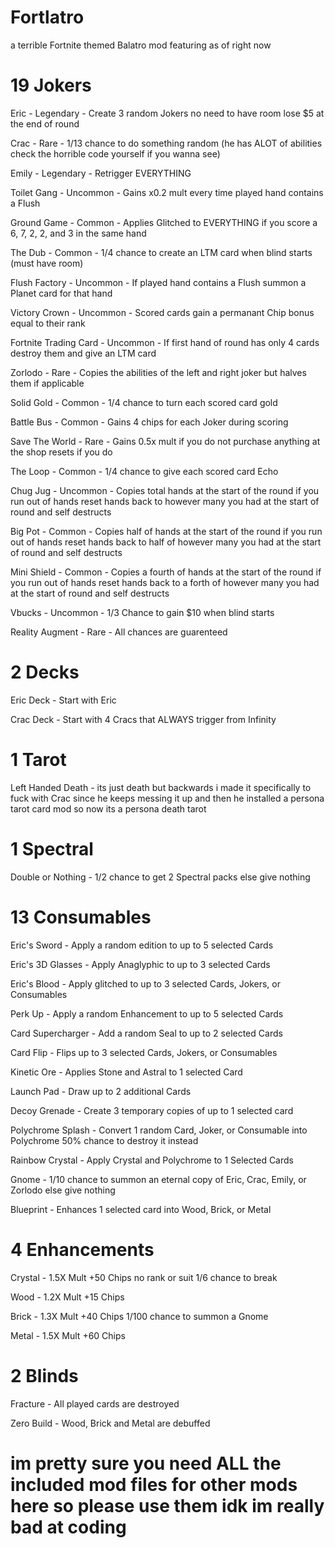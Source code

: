 # Fortlatro
a terrible Fortnite themed Balatro mod
featuring as of right now 
# 19 Jokers
Eric - Legendary - Create 3 random Jokers no need to have room lose $5 at the end of round

Crac - Rare - 1/13 chance to do something random (he has ALOT of abilities check the horrible code yourself if you wanna see)

Emily - Legendary - Retrigger EVERYTHING

Toilet Gang - Uncommon - Gains x0.2 mult every time played hand contains a Flush

Ground Game - Common - Applies Glitched to EVERYTHING if you score a 6, 7, 2, 2, and 3 in the same hand

The Dub - Common - 1/4 chance to create an LTM card when blind starts (must have room)

Flush Factory - Uncommon - If played hand contains a Flush summon a Planet card for that hand

Victory Crown - Uncommon - Scored cards gain a permanant Chip bonus equal to their rank

Fortnite Trading Card - Uncommon - If first hand of round has only 4 cards destroy them and give an LTM card

Zorlodo - Rare - Copies the abilities of the left and right joker but halves them if applicable

Solid Gold - Common - 1/4 chance to turn each scored card gold

Battle Bus - Common - Gains 4 chips for each Joker during scoring

Save The World - Rare - Gains 0.5x mult if you do not purchase anything at the shop resets if you do

The Loop - Common - 1/4 chance to give each scored card Echo

Chug Jug - Uncommon - Copies total hands at the start of the round if you run out of hands reset hands back to however many you had at the start of round and self destructs

Big Pot - Common - Copies half of hands at the start of the round if you run out of hands reset hands back to half of however many you had at the start of round and self destructs

Mini Shield - Common - Copies a fourth of hands at the start of the round if you run out of hands reset hands back to a forth of however many you had at the start of round and self destructs

Vbucks - Uncommon - 1/3 Chance to gain $10 when blind starts

Reality Augment - Rare - All chances are guarenteed
# 2 Decks
Eric Deck - Start with Eric

Crac Deck - Start with 4 Cracs that ALWAYS trigger from Infinity

# 1 Tarot
Left Handed Death - its just death but backwards i made it specifically to fuck with Crac since he keeps messing it up and then he installed a persona tarot card mod so now its a persona death tarot
# 1 Spectral
Double or Nothing - 1/2 chance to get 2 Spectral packs else give nothing
# 13 Consumables
Eric's Sword - Apply a random edition to up to 5 selected Cards

Eric's 3D Glasses - Apply Anaglyphic to up to 3 selected Cards

Eric's Blood - Apply glitched to up to 3 selected Cards, Jokers, or Consumables

Perk Up - Apply a random Enhancement to up to 5 selected Cards

Card Supercharger - Add a random Seal to up to 2 selected Cards

Card Flip - Flips up to 3 selected Cards, Jokers, or Consumables

Kinetic Ore - Applies Stone and Astral to 1 selected Card

Launch Pad - Draw up to 2 additional Cards

Decoy Grenade - Create 3 temporary copies of up to 1 selected card

Polychrome Splash - Convert 1 random Card, Joker, or Consumable into Polychrome 50% chance to destroy it instead

Rainbow Crystal - Apply Crystal and Polychrome to 1 Selected Cards

Gnome - 1/10 chance to summon an eternal copy of Eric, Crac, Emily, or Zorlodo else give nothing

Blueprint - Enhances 1 selected card into Wood, Brick, or Metal

# 4 Enhancements
Crystal - 1.5X Mult +50 Chips no rank or suit 1/6 chance to break

Wood - 1.2X Mult +15 Chips

Brick - 1.3X Mult +40 Chips 1/100 chance to summon a Gnome

Metal - 1.5X Mult +60 Chips

# 2 Blinds
Fracture - All played cards are destroyed

Zero Build - Wood, Brick and Metal are debuffed

# im pretty sure you need ALL the included mod files for other mods here so please use them idk im really bad at coding
